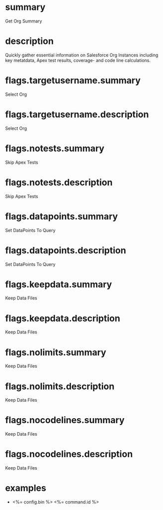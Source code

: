 # summary

Get Org Summary 

# description

Quickly gather essential information on Salesforce Org Instances including key metatdata, Apex test results, coverage- and code line calculations.

# flags.targetusername.summary

Select Org

# flags.targetusername.description

Select Org

# flags.notests.summary

Skip Apex Tests

# flags.notests.description

Skip Apex Tests

# flags.datapoints.summary

Set DataPoints To Query

# flags.datapoints.description

Set DataPoints To Query

# flags.keepdata.summary

Keep Data Files

# flags.keepdata.description

Keep Data Files

# flags.nolimits.summary

Keep Data Files

# flags.nolimits.description

Keep Data Files

# flags.nocodelines.summary

Keep Data Files

# flags.nocodelines.description

Keep Data Files

# examples

- <%= config.bin %> <%= command.id %>

